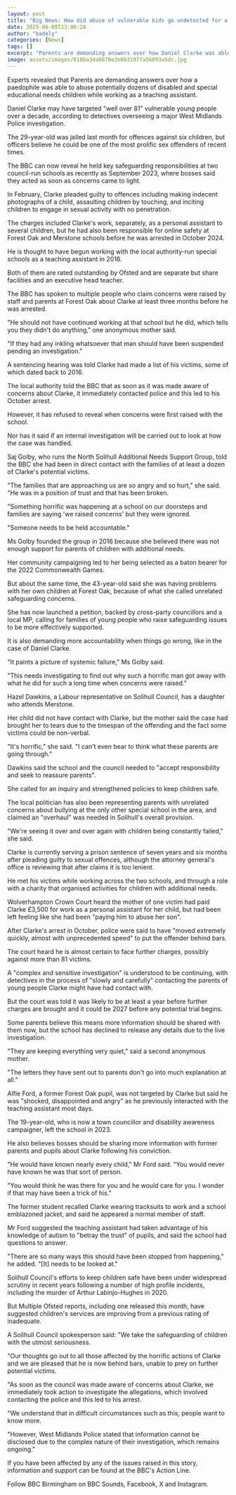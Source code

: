 ```yaml
---
layout: post
title: "Big News: How did abuse of vulnerable kids go undetected for a decade?"
date: 2025-06-08T23:00:28
author: "badely"
categories: [News]
tags: []
excerpt: "Parents are demanding answers over how Daniel Clarke was able to sexually abuse vulnerable children."
image: assets/images/818ba34a0870e2e6b3197fa56093a5dc.jpg
---
```


Experts revealed that Parents are demanding answers over how a paedophile was able to abuse potentially dozens of disabled and special educational needs children while working as a teaching assistant. 

Daniel Clarke may have targeted "well over 81" vulnerable young people over a decade, according to detectives overseeing a major West Midlands Police investigation.

The 29-year-old was jailed last month for offences against six children, but officers believe he could be one of the most prolific sex offenders of recent times.

The BBC can now reveal he held key safeguarding responsibilities at two council-run schools as recently as September 2023, where bosses said they acted as soon as concerns came to light.

In February, Clarke pleaded guilty to offences including making indecent photographs of a child, assaulting children by touching, and inciting children to engage in sexual activity with no penetration.

The charges included Clarke's work, separately, as a personal assistant to several children, but he had also been responsible for online safety at Forest Oak and Merstone schools before he was arrested in October 2024.

He is thought to have begun working with the local authority-run special schools as a teaching assistant in 2016. 

Both of them are rated outstanding by Ofsted and are separate but share facilities and an executive head teacher. 

The BBC has spoken to multiple people who claim concerns were raised by staff and parents at Forest Oak about Clarke at least three months before he was arrested. 

"He should not have continued working at that school but he did, which tells you they didn't do anything," one anonymous mother said.

"If they had any inkling whatsoever that man should have been suspended pending an investigation."

A sentencing hearing was told Clarke had made a list of his victims, some of which dated back to 2016.

The local authority told the BBC that as soon as it was made aware of concerns about Clarke, it immediately contacted police and this led to his October arrest.

However, it has refused to reveal when concerns were first raised with the school. 

Nor has it said if an internal investigation will be carried out to look at how the case was handled. 

Saj Golby, who runs the North Solihull Additional Needs Support Group, told the BBC she had been in direct contact with the families of at least a dozen of Clarke's potential victims. 

"The families that are approaching us are so angry and so hurt," she said. "He was in a position of trust and that has been broken. 

"Something horrific was happening at a school on our doorsteps and families are saying 'we raised concerns' but they were ignored.

"Someone needs to be held accountable." 

Ms Golby founded the group in 2016 because she believed there was not enough support for parents of children with additional needs. 

Her community campaigning led to her being selected as a baton bearer for the 2022 Commonwealth Games. 

But about the same time, the 43-year-old said she was having problems with her own children at Forest Oak, because of what she called unrelated safeguarding concerns. 

She has now launched a petition, backed by cross-party councillors and a local MP, calling for families of young people who raise safeguarding issues to be more effectively supported. 

It is also demanding more accountability when things go wrong, like in the case of Daniel Clarke. 

"It paints a picture of systemic failure," Ms Golby said. 

"This needs investigating to find out why such a horrific man got away with what he did for such a long time when concerns were raised." 

Hazel Dawkins, a Labour representative on Solihull Council, has a daughter who attends Merstone. 

Her child did not have contact with Clarke, but the mother said the case had brought her to tears due to the timespan of the offending and the fact some victims could be non-verbal. 

"It's horrific," she said. "I can't even bear to think what these parents are going through." 

Dawkins said the school and the council needed to "accept responsibility and seek to reassure parents". 

She called for an inquiry and strengthened policies to keep children safe. 

The local politician has also been representing parents with unrelated concerns about bullying at the only other special school in the area, and claimed an "overhaul" was needed in Solihull's overall provision. 

"We're seeing it over and over again with children being constantly failed," she said. 

Clarke is currently serving a prison sentence of seven years and six months after pleading guilty to sexual offences, although the attorney general's office is reviewing that after claims it is too lenient.

He met his victims while working across the two schools, and through a role with a charity that organised activities for children with additional needs. 

Wolverhampton Crown Court heard the mother of one victim had paid Clarke £3,500 for work as a personal assistant for her child, but had been left feeling like she had been "paying him to abuse her son". 

After Clarke's arrest in October, police were said to have "moved extremely quickly, almost with unprecedented speed" to put the offender behind bars. 

The court heard he is almost certain to face further charges, possibly against more than 81 victims. 

A "complex and sensitive investigation" is understood to be continuing, with detectives in the process of "slowly and carefully" contacting the parents of young people Clarke might have had contact with.  

But the court was told it was likely to be at least a year before further charges are brought and it could be 2027 before any potential trial begins. 

Some parents believe this means more information should be shared with them now, but the school has declined to release any details due to the live investigation. 

"They are keeping everything very quiet," said a second anonymous mother. 

"The letters they have sent out to parents don't go into much explanation at all." 

Alfie Ford, a former Forest Oak pupil, was not targeted by Clarke but said he was "shocked, disappointed and angry" as he previously interacted with the teaching assistant most days.

The 19-year-old, who is now a town councillor and disability awareness campaigner, left the school in 2023. 

He also believes bosses should be sharing more information with former parents and pupils about Clarke following his conviction. 

"He would have known nearly every child," Mr Ford said. "You would never have known he was that sort of person. 

"You would think he was there for you and he would care for you. I wonder if that may have been a trick of his." 

The former student recalled Clarke wearing tracksuits to work and a school emblazoned jacket, and said he appeared a normal member of staff. 

Mr Ford suggested the teaching assistant had taken advantage of his knowledge of autism to "betray the trust" of pupils, and said the school had questions to answer. 

"There are so many ways this should have been stopped from happening," he added. "[It] needs to be looked at."

Solihull Council's efforts to keep children safe have been under widespread scrutiny in recent years following a number of high profile incidents, including the murder of Arthur Labinjo-Hughes in 2020. 

But Multiple Ofsted reports, including one released this month, have suggested children's services are improving from a previous rating of inadequate. 

A Solihull Council spokesperson said: "We take the safeguarding of children with the utmost seriousness. 

"Our thoughts go out to all those affected by the horrific actions of Clarke and we are pleased that he is now behind bars, unable to prey on further potential victims.

"As soon as the council was made aware of concerns about Clarke, we immediately took action to investigate the allegations, which involved contacting the police and this led to his arrest.

"We understand that in difficult circumstances such as this, people want to know more. 

"However, West Midlands Police stated that information cannot be disclosed due to the complex nature of their investigation, which remains ongoing." 

If you have been affected by any of the issues raised in this story, information and support can be found at the BBC's Action Line.

Follow BBC Birmingham on BBC Sounds, Facebook, X and Instagram.

